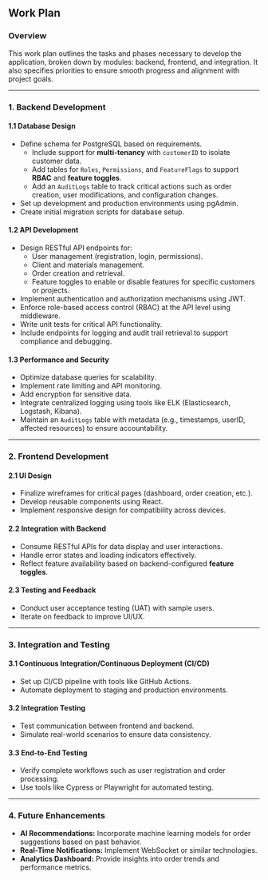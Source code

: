 ## Work Plan

### Overview

This work plan outlines the tasks and phases necessary to develop the application, broken down by modules: backend, frontend, and integration. It also specifies priorities to ensure smooth progress and alignment with project goals.

---

### 1. Backend Development

#### 1.1 Database Design

- Define schema for PostgreSQL based on requirements.
  - Include support for **multi-tenancy** with `customerID` to isolate customer data.
  - Add tables for `Roles`, `Permissions`, and `FeatureFlags` to support **RBAC** and **feature toggles**.
  - Add an `AuditLogs` table to track critical actions such as order creation, user modifications, and configuration changes.
- Set up development and production environments using pgAdmin.
- Create initial migration scripts for database setup.

#### 1.2 API Development

- Design RESTful API endpoints for:
  - User management (registration, login, permissions).
  - Client and materials management.
  - Order creation and retrieval.
  - Feature toggles to enable or disable features for specific customers or projects.
- Implement authentication and authorization mechanisms using JWT.
- Enforce role-based access control (RBAC) at the API level using middleware.
- Write unit tests for critical API functionality.
- Include endpoints for logging and audit trail retrieval to support compliance and debugging.

#### 1.3 Performance and Security

- Optimize database queries for scalability.
- Implement rate limiting and API monitoring.
- Add encryption for sensitive data.
- Integrate centralized logging using tools like ELK (Elasticsearch, Logstash, Kibana).
- Maintain an `AuditLogs` table with metadata (e.g., timestamps, userID, affected resources) to ensure accountability.

---

### 2. Frontend Development

#### 2.1 UI Design

- Finalize wireframes for critical pages (dashboard, order creation, etc.).
- Develop reusable components using React.
- Implement responsive design for compatibility across devices.

#### 2.2 Integration with Backend

- Consume RESTful APIs for data display and user interactions.
- Handle error states and loading indicators effectively.
- Reflect feature availability based on backend-configured **feature toggles**.

#### 2.3 Testing and Feedback

- Conduct user acceptance testing (UAT) with sample users.
- Iterate on feedback to improve UI/UX.

---

### 3. Integration and Testing

#### 3.1 Continuous Integration/Continuous Deployment (CI/CD)

- Set up CI/CD pipeline with tools like GitHub Actions.
- Automate deployment to staging and production environments.

#### 3.2 Integration Testing

- Test communication between frontend and backend.
- Simulate real-world scenarios to ensure data consistency.

#### 3.3 End-to-End Testing

- Verify complete workflows such as user registration and order processing.
- Use tools like Cypress or Playwright for automated testing.

---

### 4. Future Enhancements

- **AI Recommendations:** Incorporate machine learning models for order suggestions based on past behavior.
- **Real-Time Notifications:** Implement WebSocket or similar technologies.
- **Analytics Dashboard:** Provide insights into order trends and performance metrics.